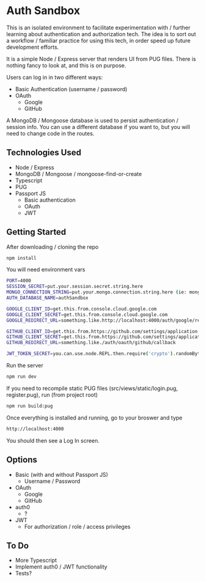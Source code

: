 
# Auth Sandbox
This is an isolated environment to facilitate experimentation with / further learning about authentication and authorization tech. The idea is to sort out a workflow / familiar practice for using this tech, in order speed up future development efforts.

It is a simple Node / Express server that renders UI from PUG files. There is nothing fancy to look at, and this is on purpose.

Users can log in in two different ways:
* Basic Authentication (username / password)
* OAuth
  * Google
  * GitHub

A MongoDB / Mongoose database is used to persist authentication / session info. You can use a different database if you want to, but you will need to change code in the routes.

## Technologies Used
* Node / Express
* MongoDB / Mongoose / mongoose-find-or-create
* Typescript
* PUG
* Passport JS
  * Basic authentication
  * OAuth
  * JWT
  
## Getting Started
After downloading / cloning the repo
```bash
npm install
```
You will need environment vars
```bash
PORT=4000
SESSION_SECRET=put.your.session.secret.string.here
MONGO_CONNECTION_STRING=put.your.mongo.connection.string.here (ie: mongodb://localhost:27017)
AUTH_DATABASE_NAME=authSandbox

GOOGLE_CLIENT_ID=get.this.from.console.cloud.google.com
GOOGLE_CLIENT_SECRET=get.this.from.console.cloud.google.com
GOOGLE_REDIRECT_URL=something.like.http://localhost:4000/auth/google/redirect

GITHUB_CLIENT_ID=get.this.from.https://github.com/settings/application
GITHUB_CLIENT_SECRET=get.this.from.https://github.com/settings/application
GITHUB_REDIRECT_URL=something.like./auth/oauth/github/callback

JWT_TOKEN_SECRET=you.can.use.node.REPL.then.require('crypto').randomBytes(64).toString('hex') to make this
```
Run the server
```bash
npm run dev
```
If you need to recompile static PUG files (src/views/static/login.pug, register.pug), run (from project root)
```bash
npm run build:pug
```
Once everything is installed and running, go to your broswer and type
```bash
http://localhost:4000
```
You should then see a Log In screen.

## Options
* Basic (with and without Passport JS)
  * Username / Password 
* OAuth 
  * Google
  * GitHub
* auth0
  * ?
* JWT
  * For authorization / role / access privileges
  
## To Do
* More Typescript
* Implement auth0 / JWT functionality
* Tests?
